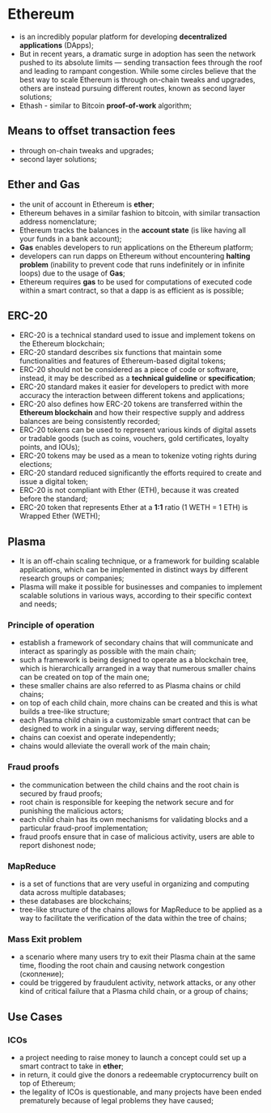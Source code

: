 # Ethereum

- is an incredibly popular platform for developing **decentralized applications** (DApps); 
- But in recent years, a dramatic surge in adoption has seen the network pushed to its absolute limits — sending transaction fees through the roof and leading to rampant congestion.
While some circles believe that the best way to scale Ethereum is through on-chain tweaks and upgrades, others are instead pursuing different routes, known as second layer solutions;
- Ethash - similar to Bitcoin **proof-of-work** algorithm;

## Means to offset transaction fees

- through on-chain tweaks and upgrades;
- second layer solutions;

## Ether and Gas

- the unit of account in Ethereum is **ether**;
- Ethereum behaves in a similar fashion to bitcoin, with similar transaction address nomenclature;
- Ethereum tracks the balances in the **account state** (is like having all your funds in a bank account);
- **Gas** enables developers to run applications on the Ethereum platform;
- developers can run dapps on Ethereum without encountering **halting problem** (inability to prevent code that runs indefinitely or in infinite loops) due to the usage of **Gas**;
- Ethereum requires **gas** to be used for computations of executed code within a smart contract, so that a dapp is as efficient as is possible;

## ERC-20

- ERC-20 is a technical standard used to issue and implement tokens on the Ethereum blockchain;
- ERC-20 standard describes six functions that maintain some functionalities and features of Ethereum-based digital tokens;
- ERC-20 should not be considered as a piece of code or software, instead, it may be described as a **technical guideline** or **specification**;
- ERC-20 standard makes it easier for developers to predict with more accuracy the interaction between different tokens and applications;
- ERC-20 also defines how ERC-20 tokens are transferred within the **Ethereum blockchain** and how their respective supply and address balances are being consistently recorded;
- ERC-20 tokens can be used to represent various kinds of digital assets or tradable goods (such as coins, vouchers, gold certificates, loyalty points, and IOUs);
- ERC-20 tokens may be used as a mean to tokenize voting rights during elections;
- ERC-20 standard reduced significantly the efforts required to create and issue a digital token;
- ERC-20 is not compliant with Ether (ETH), because it was created before the standard;
- ERC-20 token that represents Ether at a **1:1** ratio (1 WETH = 1 ETH) is Wrapped Ether (WETH);

## Plasma

- It is an off-chain scaling technique, or a framework for building scalable applications, which can be implemented in distinct ways by different research groups or companies;
- Plasma will make it possible for businesses and companies to implement scalable solutions in various ways, according to their specific context and needs;

### Principle of operation

- establish a framework of secondary chains that will communicate and interact as sparingly as possible with the main chain;
- such a framework is being designed to operate as a blockchain tree, which is hierarchically arranged in a way that numerous smaller chains can be created on top of the main one;
- these smaller chains are also referred to as Plasma chains or child chains;
- on top of each child chain, more chains can be created and this is what builds a tree-like structure;
- each Plasma child chain is a customizable smart contract that can be designed to work in a singular way, serving different needs;
- chains can coexist and operate independently;
- chains would alleviate the overall work of the main chain;

### Fraud proofs

- the communication between the child chains and the root chain is secured by fraud proofs;
- root chain is responsible for keeping the network secure and for punishing the malicious actors;
- each child chain has its own mechanisms for validating blocks and a particular fraud-proof implementation;
- fraud proofs ensure that in case of malicious activity, users are able to report dishonest node;

### MapReduce

- is a set of functions that are very useful in organizing and computing data across multiple databases;
- these databases are blockchains;
- tree-like structure of the chains allows for MapReduce to be applied as a way to facilitate the verification of the data within the tree of chains;

### Mass Exit problem

- a scenario where many users try to exit their Plasma chain at the same time, flooding the root chain and causing network congestion (скопление);
- could be triggered by fraudulent activity, network attacks, or any other kind of critical failure that a Plasma child chain, or a group of chains;

## Use Cases

### ICOs

- a project needing to raise money to launch a concept could set up a smart contract to take in **ether**; 
- in return, it could give the donors a redeemable cryptocurrency built on top of Ethereum;
- the legality of ICOs is questionable, and many projects have been ended prematurely because of legal problems they have caused;
